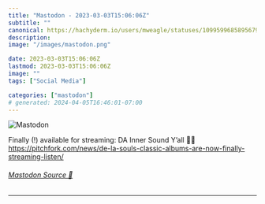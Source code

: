 ```yaml
---
title: "Mastodon - 2023-03-03T15:06:06Z"
subtitle: ""
canonical: https://hachyderm.io/users/mweagle/statuses/109959968589567917
description:
image: "/images/mastodon.png"

date: 2023-03-03T15:06:06Z
lastmod: 2023-03-03T15:06:06Z
image: ""
tags: ["Social Media"]

categories: ["mastodon"]
# generated: 2024-04-05T16:46:01-07:00
---
```

![Mastodon](/images/mastodon.png)

<p>Finally (!) available for streaming: DA Inner Sound Y’all  🙌🎉<br /><a href="https://pitchfork.com/news/de-la-souls-classic-albums-are-now-finally-streaming-listen/" target="_blank" rel="nofollow noopener noreferrer" translate="no"><span class="invisible">https://</span><span class="ellipsis">pitchfork.com/news/de-la-souls</span><span class="invisible">-classic-albums-are-now-finally-streaming-listen/</span></a></p>


###### [Mastodon Source 🐘](https://hachyderm.io/@mweagle/109959968589567917)

___

